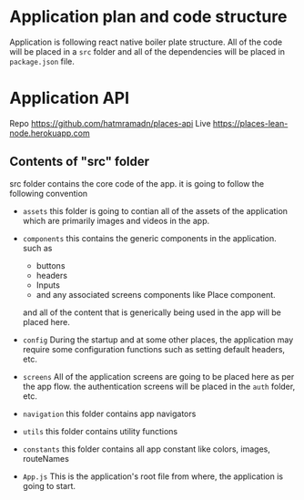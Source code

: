 # Application plan and code structure
Application is following react native boiler plate structure. All of the code will be placed in a  `src`  folder and all of the dependencies will be placed in  `package.json`  file.

# Application API 
Repo https://github.com/hatmramadn/places-api
Live https://places-lean-node.herokuapp.com

## Contents of "src" folder
src folder contains the core code of the app. it is going to follow the following convention

-   `assets`  this folder is going to contian all of the assets of the application which are primarily images and videos in the app.
    
-   `components`  this contains the generic components in the application. such as
    
    -   buttons
    -   headers
    -   Inputs
    -   and any associated screens components like Place component.
    
    and all of the content that is generically being used in the app will be placed here.
    
-   `config`  During the startup and at some other places, the application may require some configuration functions such as setting default headers, etc. 
    
-   `screens`  All of the application screens are going to be placed here as per the app flow. the authentication screens will be placed in the  `auth`  folder, etc.
    
-   `navigation`  this folder contains app navigators
    
-   `utils`  this folder contains utility functions

-   `constants`  this folder contains all app constant like colors, images, routeNames
    
-   `App.js`  This is the application's root file from where, the application is going to start.
